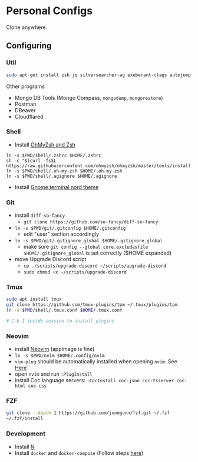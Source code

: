 # Personal Configs

Clone anywhere.

## Configuring
### Util
```bash
sudo apt-get install zsh jq silversearcher-ag exuberant-ctags autojump git curl
```
Other programs
- Mongo DB Tools (Mongo Compass, `mongodump`, `mongorestore`)
- Postman
- DBeaver
- Cloudflared

### Shell
- Install [OhMyZsh and Zsh](https://github.com/ohmyzsh/ohmyzsh/wiki/Installing-ZSH)
```
ln -s $PWD/shell/.zshrc $HOME/.zshrc
sh -c "$(curl -fsSL https://raw.githubusercontent.com/ohmyzsh/ohmyzsh/master/tools/install.sh)"
ln -s $PWD/shell/.oh-my-zsh $HOME/.oh-my-zsh
ln -s $PWD/shell/.agignore $HOME/.agignore
```

- Install [Gnome terminal nord theme](https://github.com/arcticicestudio/nord-gnome-terminal#installation)

### Git
- install `diff-so-fancy`
  - `git clone https://github.com/so-fancy/diff-so-fancy`
- `ln -s $PWD/git/.gitconfig $HOME/.gitconfig`
  - edit "user" section accordingly
- `ln -s $PWD/git/.gitignore_global $HOME/.gitignore_global`
  - make sure `git config --global core.excludesfile $HOME/.gitignore_global` is set correctly ($HOME expanded)
- move Upgrade Discord script
  - `cp ./scripts/upgrade-discord ~/scripts/upgrade-discord`
  - `sudo chmod +x ~/scripts/upgrade-discord`

### Tmux
```bash
sudo apt install tmux
git clone https://github.com/tmux-plugins/tpm ~/.tmux/plugins/tpm
ln -s $PWD/shell/.tmux.conf $HOME/.tmux.conf

# C-b I inside session to install plugins
```

### Neovim
- install [Neovim](https://github.com/neovim/neovim/blob/master/INSTALL.md#appimage-universal-linux-package) (appImage is fine)
- `ln -s $PWD/nvim $HOME/.config/nvim`
- `vim-plug` should be automatically installed when opening `nvim`. See [Here](https://github.com/junegunn/vim-plug/wiki/tips#automatic-installation)``
- open `nvim` and run `:PlugInstall`
- install Coc language servers: `:CocInstall coc-json coc-tsserver coc-html coc-css`

### FZF
```bash
git clone --depth 1 https://github.com/junegunn/fzf.git ~/.fzf
~/.fzf/install
```

### Development
- Install [N](https://github.com/tj/n)
- Install `docker` and `docker-compose` (Follow steps [here](https://www.digitalocean.com/community/tutorials/how-to-install-and-use-docker-compose-on-ubuntu-20-04))
